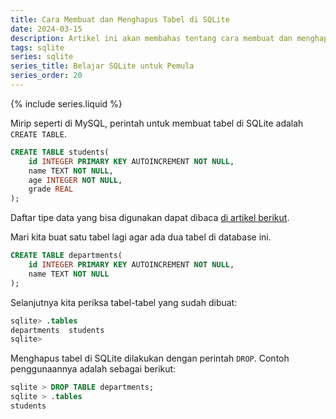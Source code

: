 ```yaml
---
title: Cara Membuat dan Menghapus Tabel di SQLite
date: 2024-03-15
description: Artikel ini akan membahas tentang cara membuat dan menghapus tabel di SQLite.
tags: sqlite
series: sqlite
series_title: Belajar SQLite untuk Pemula
series_order: 20
---
```


{% include series.liquid %}

Mirip seperti di MySQL, perintah untuk membuat tabel di SQLite adalah  `CREATE TABLE`.

```sql
CREATE TABLE students(
	id INTEGER PRIMARY KEY AUTOINCREMENT NOT NULL,
	name TEXT NOT NULL,
	age INTEGER NOT NULL,
	grade REAL
);
```

Daftar tipe data yang bisa digunakan dapat dibaca  [di artikel berikut](https://www.baguzzzaji.com/?p=47).

Mari kita buat satu tabel lagi agar ada dua tabel di database ini.

```sql
CREATE TABLE departments(
	id INTEGER PRIMARY KEY AUTOINCREMENT NOT NULL, 
	name TEXT NOT NULL
);

```

Selanjutnya kita periksa tabel-tabel yang sudah dibuat:

```sql
sqlite> .tables
departments  students   
sqlite> 
```

Menghapus tabel di SQLite dilakukan dengan perintah  `DROP`. Contoh penggunaannya adalah sebagai berikut:

```sql
sqlite > DROP TABLE departments;
sqlite > .tables
students
```